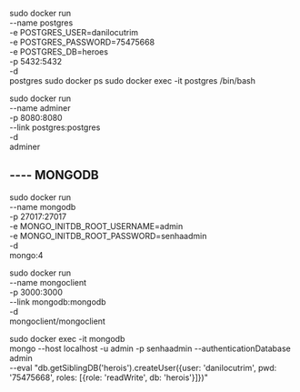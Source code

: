 sudo docker run \
    --name postgres \
    -e POSTGRES_USER=danilocutrim \
    -e POSTGRES_PASSWORD=75475668 \
    -e POSTGRES_DB=heroes \
    -p 5432:5432 \
    -d \
    postgres
sudo docker ps
sudo docker exec -it postgres /bin/bash

sudo docker run \
    --name adminer \
    -p 8080:8080 \
    --link postgres:postgres \
    -d \
    adminer

## ---- MONGODB
sudo docker run \
    --name mongodb \
    -p 27017:27017 \
    -e MONGO_INITDB_ROOT_USERNAME=admin \
    -e MONGO_INITDB_ROOT_PASSWORD=senhaadmin \
    -d \
    mongo:4

sudo docker run \
    --name mongoclient \
    -p 3000:3000 \
    --link mongodb:mongodb \
    -d \
    mongoclient/mongoclient

sudo docker exec -it mongodb \
    mongo --host localhost -u admin -p senhaadmin --authenticationDatabase admin \
    --eval "db.getSiblingDB('herois').createUser({user: 'danilocutrim', pwd: '75475668', roles: [{role: 'readWrite', db: 'herois'}]})"